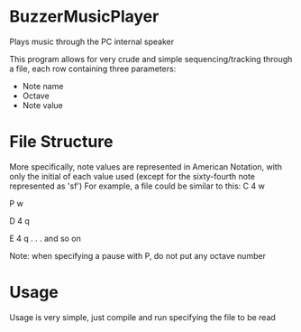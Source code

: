 # BuzzerMusicPlayer
Plays music through the PC internal speaker

This program allows for very crude and simple sequencing/tracking through a file, each row containing three parameters:
- Note name
- Octave
- Note value

# File Structure
More specifically, note values are represented in American Notation, with only the initial of each value used (except for the sixty-fourth note represented as 'sf')
For example, a file could be similar to this:
C 4 w

P w

D 4 q

E 4 q
.
.
.
and so on

Note: when specifying a pause with P, do not put any octave number

# Usage
Usage is very simple, just compile and run specifying the file to be read
